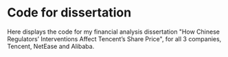 # Code for dissertation
Here displays the code for my financial analysis dissertation "How Chinese Regulators’ Interventions Affect Tencent’s Share Price", for all 3 companies, Tencent, NetEase and Alibaba.
